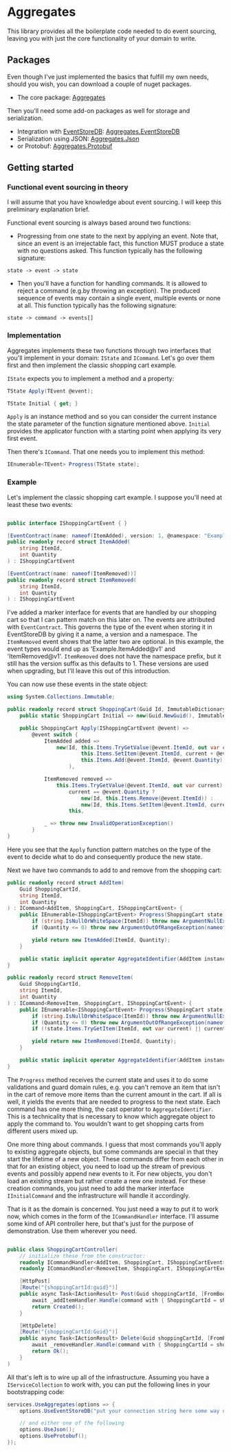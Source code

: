 # Aggregates

This library provides all the boilerplate code needed to do event sourcing, leaving you with just the core functionality of your domain to write.

## Packages

Even though I've just implemented the basics that fulfill my own needs, should you wish, you can download a couple of nuget packages.

* The core package: [Aggregates](https://www.nuget.org/packages/Aggregates)

Then you'll need some add-on packages as well for storage and serialization.

* Integration with [EventStoreDB](https://github.com/EventStore/EventStore): [Aggregates.EventStoreDB](https://www.nuget.org/packages/Aggregates.EventStoreDB)
* Serialization using JSON: [Aggregates.Json](https://www.nuget.org/packages/Aggregates.Json)
* or Protobuf: [Aggregates.Protobuf](https://www.nuget.org/packages/Aggregates.Protobuf)

## Getting started

### Functional event sourcing in theory

I will assume that you have knowledge about event sourcing. I will keep this preliminary explanation brief.

Functional event sourcing is always based around two functions:

* Progressing from one state to the next by applying an event. Note that, since an event is an irrejectable fact, this function MUST produce a state with no questions asked. This function typically has the following signature:

```
state -> event -> state
```


* Then you'll have a function for handling commands. It is allowed to reject a command (e.g.by throwing an exception). The produced sequence of events may contain a single event, multiple events or none at all. This function typically has the following signature:

```
state -> command -> events[]
```

### Implementation

Aggregates implements these two functions through two interfaces that you'll implement in your domain: `IState` and `ICommand`. Let's go over them first and then implement the classic shopping cart example.

`IState` expects you to implement a method and a property:

```csharp
TState Apply(TEvent @event);

TState Initial { get; }
```

`Apply` is an instance method and so you can consider the current instance the state parameter of the function signature mentioned above. `Initial` provides the applicator function with a starting point when applying its very first event.

Then there's `ICommand`. That one needs you to implement this method:

```csharp
IEnumerable<TEvent> Progress(TState state);
```

### Example

Let's implement the classic shopping cart example. I suppose you'll need at least these two events:

```csharp

public interface IShoppingCartEvent { }

[EventContract(name: nameof(ItemAdded), version: 1, @namespace: "Example")]
public readonly record struct ItemAdded(
    string ItemId,
    int Quantity
) : IShoppingCartEvent

[EventContract(name: nameof(ItemRemoved))]
public readonly record struct ItemRemoved(
    string ItemId,
    int Quantity
) : IShoppingCartEvent

```
I've added a marker interface for events that are handled by our shopping cart so that I can pattern match on this later on. The events are attributed with `EventContract`. This governs the type of the event when storing it in EventStoreDB by giving it a name, a version and a namespace. The `ItemRemoved` event shows that the latter two are optional. In this example, the event types would end up as 'Example.ItemAdded@v1' and 'ItemRemoved@v1'. `ItemRemoved` does not have the namespace prefix, but it still has the version suffix as this defaults to 1. These versions are used when upgrading, but I'll leave this out of this introduction.

You can now use these events in the state object:
```csharp
using System.Collections.Immutable;

public readonly record struct ShoppingCart(Guid Id, ImmutableDictionary<string, int> Items) : IState<ShoppingCart, IShoppingCartEvent> {
    public static ShoppingCart Initial => new(Guid.NewGuid(), ImmutableDictionary<string, int>.Empty);

    public ShoppingCart Apply(IShoppingCartEvent @event) =>
        @event switch {
            ItemAdded added =>
                new(Id, this.Items.TryGetValue(@event.ItemId, out var current) ?
                        this.Items.SetItem(@event.ItemId, current + @event.Quantity) :
                        this.Items.Add(@event.ItemId, @event.Quantity)
                    ),

            ItemRemoved removed =>
                this.Items.TryGetValue(@event.ItemId, out var current) ?
                    current == @event.Quantity ?
                        new(Id, this.Items.Remove(@event.ItemId)) :
                        new(Id, this.Items.SetItem(@event.ItemId, current - @event.Quantity)) :
                    this,

            _ => throw new InvalidOperationException()
        }
}
```
Here you see that the `Apply` function pattern matches on the type of the event to decide what to do and consequently produce the new state.

Next we have two commands to add to and remove from the shopping cart:
```csharp
public readonly record struct AddItem(
    Guid ShoppingCartId,
    string ItemId,
    int Quantity
) : ICommand<AddItem, ShoppingCart, IShoppingCartEvent> {
    public IEnumerable<IShoppingCartEvent> Progress(ShoppingCart state) {
        if (string.IsNullOrWhiteSpace(ItemId)) throw new ArgumentNullException(nameof(ItemId));
        if (Quantity <= 0) throw new ArgumentOutOfRangeException(nameof(Quantity));

        yield return new ItemAdded(ItemId, Quantity);
    }

    public static implicit operator AggregateIdentifier(AddItem instance) => new AggregateIdentifier($"{ShoppingCartId:N}");
}

public readonly record struct RemoveItem(
    Guid ShoppingCartId,
    string ItemId,
    int Quantity
) : ICommand<RemoveItem, ShoppingCart, IShoppingCartEvent> {
    public IEnumerable<IShoppingCartEvent> Progress(ShoppingCart state) {
        if (string.IsNullOrWhiteSpace(ItemId)) throw new ArgumentNullException(nameof(ItemId));
        if (Quantity <= 0) throw new ArgumentOutOfRangeException(nameof(Quantity));
        if (!state.Items.TryGetItem(ItemId, out var current) || current < Quantity) throw new InvalidOperationException();

        yield return new ItemRemoved(ItemId, Quantity);
    }

    public static implicit operator AggregateIdentifier(AddItem instance) => new AggregateIdentifier($"{ShoppingCartId:N}");
}
```
The `Progress` method receives the current state and uses it to do some validations and guard domain rules, e.g. you can't remove an item that isn't in the cart of remove more items than the current amount in the cart. If all is well, it yields the events that are needed to progress to the next state. Each command has one more thing, the cast operator to `AggregateIdentifier`. This is a technicality that is necessary to know which aggregate object to apply the command to. You wouldn't want to get shopping carts from different users mixed up.

One more thing about commands. I guess that most commands you'll apply to existing aggregate objects, but some commands are special in that they start the lifetime of a new object. These commands differ from each other in that for an existing object, you need to load up the stream of previous events and possibly append new events to it. For new objects, you don't load an existing stream but rather create a new one instead. For these creation commands, you just need to add the marker interface `IInitialCommand` and the infrastructure will handle it accordingly.

That is it as the domain is concerned. You just need a way to put it to work now, which comes in the form of the `ICommandHandler` interface. I'll assume some kind of API controller here, but that's just for the purpose of demonstration. Use them wherever you need.
```csharp

public class ShoppingCartController(
    // initialize these from the constructor:
    readonly ICommandHandler<AddItem, ShoppingCart, IShoppingCartEvent> _addItemHandler;
    readonly ICommandHandler<RemoveItem, ShoppingCart, IShoppingCartEvent> _removeItemHandler;

    [HttpPost]
    [Route("{shoppingCartId:guid}")]
    public async Task<IActionResult> Post(Guid shoppingCartId, [FromBody] AddItem command) {
        await _addItemHandler.Handle(command with { ShoppingCartId = shoppingCartId });
        return Created();
    }

    [HttpDelete]
    [Route("{shoppingCartId:Guid}")]
    public async Task<IActionResult> Delete(Guid shoppingCartId, [FromBody] RemoveItem command) {
        await _removeHandler.Handle(command with { ShoppingCartId = shoppingCartId });
        return Ok();
    }
)

```

All that's left is to wire up all of the infrastructure. Assuming you have a `IServiceCollection` to work with, you can put the following lines in your bootstrapping code:

```csharp
services.UseAggregates(options => {
    options.UseEventStoreDB("put your connection string here some way or another...");

    // and either one of the following
    options.UseJson();
    options.UseProtobuf();
});
```